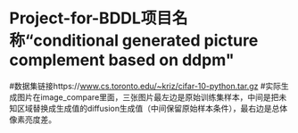 # Project-for-BDDL项目名称“conditional generated picture complement based on ddpm"
#数据集链接https://www.cs.toronto.edu/~kriz/cifar-10-python.tar.gz
#实际生成图片在image_compare里面，三张图片最左边是原始训练集样本，中间是把未知区域替换成生成值的diffusion生成值（中间保留原始样本条件），最右边是总体像素亮度差。

